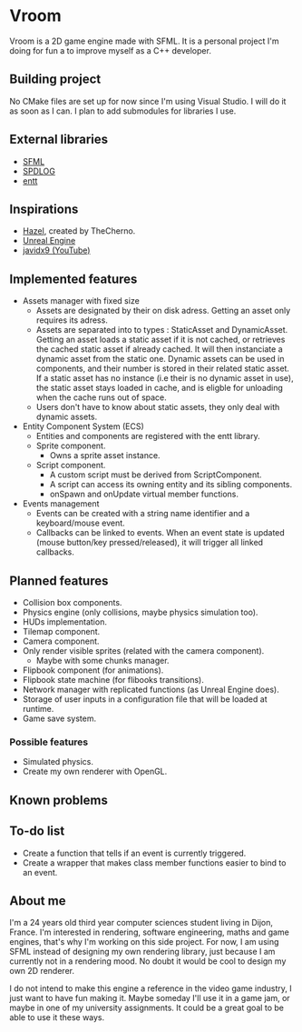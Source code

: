 
# Vroom

Vroom is a 2D game engine made with SFML. It is a personal project I'm doing for fun a to improve myself as a C++ developer.

## Building project

No CMake files are set up for now since I'm using Visual Studio. I will do it as soon as I can.
I plan to add submodules for libraries I use.

## External libraries

- [SFML](https://github.com/SFML/SFML)
- [SPDLOG](https://github.com/gabime/spdlog)
- [entt](https://github.com/skypjack/entt)

## Inspirations

- [Hazel](https://github.com/TheCherno/Hazel), created by TheCherno.
- [Unreal Engine](https://www.unrealengine.com/)
- [javidx9 (YouTube)](https://www.youtube.com/channel/UC-yuWVUplUJZvieEligKBkA)

## Implemented features

- Assets manager with fixed size
    - Assets are designated by their on disk adress. Getting an asset only requires its adress.
    - Assets are separated into to types : StaticAsset and DynamicAsset. Getting an asset loads a static asset if it is not cached, or retrieves the cached static asset if already cached. It will then instanciate a dynamic asset from the static one. Dynamic assets can be used in components, and their number is stored in their related static asset. If a static asset has no instance (i.e their is no dynamic asset in use), the static asset stays loaded in cache, and is eligble for unloading when the cache runs out of space.
    - Users don't have to know about static assets, they only deal with dynamic assets.
- Entity Component System (ECS)
    - Entities and components are registered with the entt library.
    - Sprite component.
        - Owns a sprite asset instance.
    - Script component.
        - A custom script must be derived from ScriptComponent.
        - A script can access its owning entity and its sibling components.
        - onSpawn and onUpdate virtual member functions.
- Events management
    - Events can be created with a string name identifier and a keyboard/mouse event.
    - Callbacks can be linked to events. When an event state is updated (mouse button/key pressed/released), it will trigger all linked callbacks.

## Planned features

- Collision box components.
- Physics engine (only collisions, maybe physics simulation too).
- HUDs implementation.
- Tilemap component.
- Camera component.
- Only render visible sprites (related with the camera component).
    - Maybe with some chunks manager.
- Flipbook component (for animations).
- Flipbook state machine (for flibooks transitions).
- Network manager with replicated functions (as Unreal Engine does).
- Storage of user inputs in a configuration file that will be loaded at runtime.
- Game save system.

### Possible features

- Simulated physics.
- Create my own renderer with OpenGL.

## Known problems


## To-do list

- Create a function that tells if an event is currently triggered.
- Create a wrapper that makes class member functions easier to bind to an event.

## About me

I'm a 24 years old third year computer sciences student living in Dijon, France. I'm interested in rendering, software engineering, maths and game engines, that's why I'm working on this side project. For now, I am using SFML instead of designing my own rendering library, just because I am currently not in a rendering mood. No doubt it would be cool to design my own 2D renderer.

I do not intend to make this engine a reference in the video game industry, I just want to have fun making it. Maybe someday I'll use it in a game jam, or maybe in one of my university assignments. It could be a great goal to be able to use it these ways.